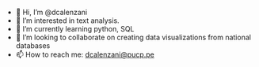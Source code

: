- 👋 Hi, I’m @dcalenzani
- 👀 I’m interested in text analysis.
- 🌱 I’m currently learning python, SQL
- 💞️ I’m looking to collaborate on creating data visualizations from national databases
- 📫 How to reach me: dcalenzani@pucp.pe
